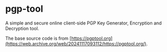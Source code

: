 # pgp-tool
A simple and secure online client-side PGP Key Generator, Encryption and Decryption tool.

The base source code is from [https://pgptool.org](https://web.archive.org/web/20241117093112/https://pgptool.org/).
